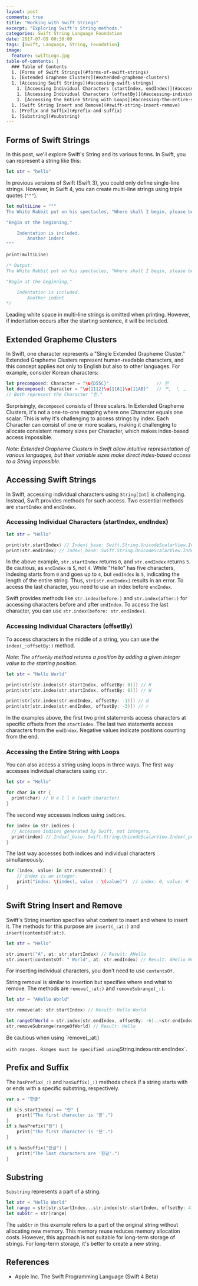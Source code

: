```yaml
---
layout: post
comments: true
title: "Working with Swift Strings"
excerpt: "Exploring Swift's String methods."
categories: Swift String Language Foundation
date: 2017-07-09 00:30:00
tags: [Swift, Language, String, Foundation]
image:
  feature: swiftLogo.jpg
table-of-contents: |
  ### Table of Contents
  1. [Forms of Swift Strings](#forms-of-swift-strings)
  1. [Extended Grapheme Clusters](#extended-grapheme-clusters)
  1. [Accessing Swift Strings](#accessing-swift-strings)
    1. [Accessing Individual Characters (startIndex, endIndex)](#accessing-individual-characters-startindex-endindex)
    1. [Accessing Individual Characters (offsetBy)](#accessing-individual-characters-offsetby)
    1. [Accessing the Entire String with Loops](#accessing-the-entire-string-with-loops)
  1. [Swift String Insert and Remove](#swift-string-insert-remove)
  1. [Prefix and Suffix](#prefix-and-suffix)
  1. [Substring](#substring)
---
```


## Forms of Swift Strings

In this post, we'll explore Swift's String and its various forms. In Swift, you can represent a string like this:

```swift
let str = "hello"
```

In previous versions of Swift (Swift 3), you could only define single-line strings. However, in Swift 4, you can create multi-line strings using triple quotes (`"""`).

```swift
let multiLine = """
The White Rabbit put on his spectacles, "Where shall I begin, please begin your Majesty?" he asked.

"Begin at the beginning,"

    Indentation is included.
        Another indent
"""

print(multiLine)

/* Output:
The White Rabbit put on his spectacles, "Where shall I begin, please begin your Majesty?" he asked.

"Begin at the beginning,"

    Indentation is included.
        Another indent
*/
```

Leading white space in multi-line strings is omitted when printing. However, if indentation occurs after the starting sentence, it will be included.

## Extended Grapheme Clusters

In Swift, one character represents a "Single Extended Grapheme Cluster." Extended Grapheme Clusters represent human-readable characters, and this concept applies not only to English but also to other languages. For example, consider Korean characters:

```swift
let precomposed: Character = "\u{D55C}"                  // 한
let decomposed: Character = "\u{1112}\u{1161}\u{11AB}"   // ᄒ, ᅡ, ᆫ
// Both represent the Character "한."
```

Surprisingly, `decomposed` consists of three scalars. In Extended Grapheme Clusters, it's not a one-to-one mapping where one Character equals one scalar. This is why it's challenging to access strings by index. Each Character can consist of one or more scalars, making it challenging to allocate consistent memory sizes per Character, which makes index-based access impossible.

*Note: Extended Grapheme Clusters in Swift allow intuitive representation of various languages, but their variable sizes make direct index-based access to a String impossible.*

## Accessing Swift Strings

In Swift, accessing individual characters using `String[Int]` is challenging. Instead, Swift provides methods for such access. Two essential methods are `startIndex` and `endIndex`.

### Accessing Individual Characters (startIndex, endIndex)

```swift
let str = "Hello"

print(str.startIndex) // Index(_base: Swift.String.UnicodeScalarView.Index(_position: 0), _countUTF16: 1)
print(str.endIndex) // Index(_base: Swift.String.UnicodeScalarView.Index(_position: 5), _countUTF16: 0)
```

In the above example, `str.startIndex` returns `0`, and `str.endIndex` returns `5`. Be cautious, as `endIndex` is `5`, not `4`. While "Hello" has five characters, indexing starts from `0` and goes up to `4`, but `endIndex` is `5`, indicating the length of the entire string. Thus, `str[str.endIndex]` results in an error. To access the last character, you need to use an index before `endIndex`.

Swift provides methods like `str.index(before:)` and `str.index(after:)` for accessing characters before and after `endIndex`. To access the last character, you can use `str.index(before: str.endIndex)`.

### Accessing Individual Characters (offsetBy)

To access characters in the middle of a string, you can use the `index(_:offsetBy:)` method.

*Note: The `offsetBy` method returns a position by adding a given integer value to the starting position.*

```swift
let str = "Hello World"

print(str[str.index(str.startIndex, offsetBy: 0)]) // H
print(str[str.index(str.startIndex, offsetBy: 6)]) // W

print(str[str.index(str.endIndex, offsetBy: -1)]) // d
print(str[str.index(str.endIndex, offsetBy: -3)]) // r
```

In the examples above, the first two print statements access characters at specific offsets from the `startIndex`. The last two statements access characters from the `endIndex`. Negative values indicate positions counting from the end.

### Accessing the Entire String with Loops

You can also access a string using loops in three ways. The first way accesses individual characters using `str`.

```swift
let str = "Hello"

for char in str {
  print(char) // H e l l o (each character)
}
```

The second way accesses indices using `indices`.

```swift
for index in str.indices {
  // Accesses indices generated by Swift, not integers.
  print(index) // Index(_base: Swift.String.UnicodeScalarView.Index(_position: 0), _countUTF16: 1)...
}
```

The last way accesses both indices and individual characters simultaneously.

```swift
for (index, value) in str.enumerated() {
    // index is an integer.
    print("index: \(index), value : \(value)")  // index: 0, value: H
}
```

## Swift String Insert and Remove

Swift's String insertion specifies what content to insert and where to insert it. The methods for this purpose are `insert(_:at:)` and `insert(contentsOf:at:)`.

```swift
let str = "Hello"

str.insert("A", at: str.startIndex) // Result: AHello
str.insert(contentsOf: " World", at: str.endIndex) // Result: AHello World
```

For inserting individual characters, you don't need to use `contentsOf`.

String removal is similar to insertion but specifies where and what to remove. The methods are `remove(_:at:)` and `removeSubrange(_:)`.

```swift
let str = "AHello World"

str.remove(at: str.startIndex) // Result: Hello World

let rangeOfWorld = str.index(str.endIndex, offsetBy: -6)..<str.endIndex
str.removeSubrange(rangeOfWorld) // Result: Hello
```

Be cautious when using `remove(_:at:)

` with ranges. Ranges must be specified using `String.index` or `str.endIndex`.

## Prefix and Suffix

The `hasPrefix(_:)` and `hasSuffix(_:)` methods check if a string starts with or ends with a specific substring, respectively.

```swift
var s = "한글"

if s[s.startIndex] == "한" {
    print("The first character is '한'.")
}
if s.hasPrefix("한") {
    print("The first character is '한'.")
}

if s.hasSuffix("한글") {
    print("The last characters are '한글'.")
}
```

## Substring

`Substring` represents a part of a string.

```swift
let str = "Hello World"
let range = str[str.startIndex...str.index(str.startIndex, offsetBy: 4)]
let subStr = str[range]
```

The `subStr` in this example refers to a part of the original string without allocating new memory. This memory reuse reduces memory allocation costs. However, this approach is not suitable for long-term storage of strings. For long-term storage, it's better to create a new string.

## References
* Apple Inc. The Swift Programming Language (Swift 4 Beta)